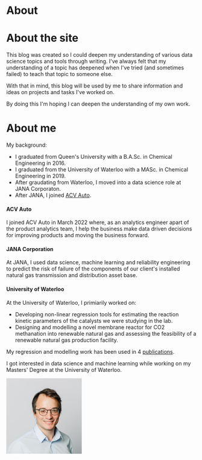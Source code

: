 # About

# About the site

This blog was created so I could deepen my understanding of various data science topics and tools through writing. I've always felt that my understanding of a topic has deepened when I've tried (and sometimes failed) to teach that topic to someone else. 

With that in mind, this blog will be used by me to share information and ideas on projects and tasks I've worked on. 

By doing this I'm hoping I can deepen the understanding of my own work. 

# About me

My background:

* I graduated from Queen's University with a B.A.Sc. in Chemical Engineering in 2016.
* I graduated from the University of Waterloo with a MASc. in Chemical Engineering in 2019.
* After graudating from Waterloo, I moved into a data science role at JANA Corporaton.
* After JANA, I joined [ACV Auto](https://acvauto.com/).

#### ACV Auto
I joined ACV Auto in March 2022 where, as an analytics engineer apart of the product analytics team, I help the business make data driven decisions for improving products and moving the business forward.

#### JANA Corporation
At JANA, I used data science, machine learning and reliability engineering to predict the risk of failure of the components of our client's installed natural gas transmission and distribution asset base.

#### University of Waterloo

At the University of Waterloo, I primiarily worked on:

* Developing non-linear regression tools for estimating the reaction kinetic parameters of the catalysts we were studying in the lab.
* Designing and modelling a novel membrane reactor for CO2 methanation into renewable natural gas and assessing the feasibility of a renewable natural gas production facility.

My regression and modelling work has been used in 4 [publications](https://scholar.google.com/citations?user=J2R_w0UAAAAJ&hl=en).

I got interested in data science and machine learning while working on my Masters' Degree at the University of Waterloo.

<img src="images/robert.jpg" width="200" height="200" />